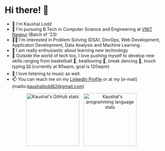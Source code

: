 # Hi there! 👋

<!--
**kaushallodd62/kaushallodd62** is a ✨ _special_ ✨ repository because its `README.md` (this file) appears on your GitHub profile.

Here are some ideas to get you started:

- 🔭 I’m currently working on ...
- 🌱 I’m currently learning ...
- 👯 I’m looking to collaborate on ...
- 🤔 I’m looking for help with ...
- 💬 Ask me about ...
- 📫 How to reach me: ...
- 😄 Pronouns: ...
- ⚡ Fun fact: ...
-->

* 🚀 I'm Kaushal Lodd
* 🌱 I'm pursuing B.Tech in Computer Science and Engineering at [VNIT Nagpur](https://vnit.ac.in/) (Batch of '23)
* 👨‍💻 I'm interested in Problem Solving (DSA), DevOps, Web Development, Applicaton Development, Data Analysis and Machine Learning.
* 🌄 I am really enthusiastic about learning new technology
* 🏀 Outside the world of tech too, I love pushing myself to develop new skills ranging from basketball 🏀, beatboxing 🎤, break dancing 🕺, touch typing ⌨️ (currently at 90wpm, goal is 120wpm) 
* 🎵 I love listening to music as well.
* 📫 You can reach me on my [LinkedIn Profile](https://linkedin.com/in/kaushal-lodd) or at my [e-mail] (mailto:kaushallodd62@gmail.com)

<p align="center">
  <img align="center" src="https://github-readme-stats.vercel.app/api?username=kaushallodd62&theme=algolia&title_color=89cff0&include_all_commits=true&count_private=true&show_icons=true" height="170px" alt="Kaushal's GitHub stats" />
  <img align="center" hspace="10" src="https://github-readme-stats.vercel.app/api/top-langs/?username=kaushallodd62&langs_count=8&hide=scss,css,html&layout=compact&card_width=350" height="170px" alt="Kaushal's programming language stats" />
</p>
